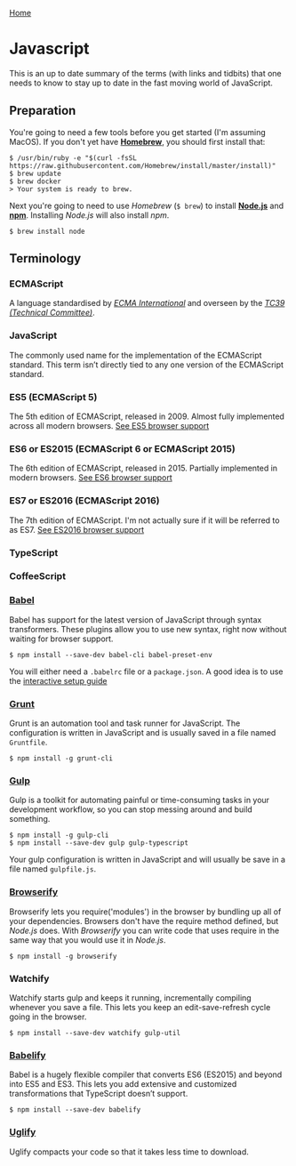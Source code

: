[Home](README.md)

# Javascript
This is an up to date summary of the terms (with links and tidbits) that one needs to know to stay up to date in the fast moving world of JavaScript.

## Preparation
You're going to need a few tools before you get started (I'm assuming MacOS). If you don't yet have **[Homebrew](https://brew.sh/)**, you should first install that:
```
$ /usr/bin/ruby -e "$(curl -fsSL https://raw.githubusercontent.com/Homebrew/install/master/install)"
$ brew update
$ brew docker
> Your system is ready to brew.
```
Next you're going to need to use _Homebrew_ (`$ brew`) to install **[Node.js](https://nodejs.org/en/)** and **[npm](https://www.npmjs.com/)**. Installing _Node.js_ will also install _npm_.
```
$ brew install node
```

## Terminology

### ECMAScript
A language standardised by _[ECMA International](https://www.ecma-international.org)_ and overseen by the _[TC39 (Technical Committee)](https://github.com/tc39)_.

### JavaScript
The commonly used name for the implementation of the ECMAScript standard. This term isn’t directly tied to any one version of the ECMAScript standard.

### ES5 (ECMAScript 5)
The 5th edition of ECMAScript, released in 2009. Almost fully implemented across all modern browsers.
[See ES5 browser support](http://kangax.github.io/compat-table/es5/)

### ES6 or ES2015 (ECMAScript 6 or ECMAScript 2015)
The 6th edition of ECMAScript, released in 2015. Partially implemented in modern browsers.
[See ES6 browser support](http://kangax.github.io/compat-table/es6/)

### ES7 or ES2016 (ECMAScript 2016)
The 7th edition of ECMAScript. I'm not actually sure if it will be referred to as ES7.
[See ES2016 browser support](http://kangax.github.io/compat-table/es2016plus/)

### TypeScript

### CoffeeScript

### [Babel](https://babeljs.io/)
Babel has support for the latest version of JavaScript through syntax transformers. These plugins allow you to use new syntax, right now without waiting for browser support.
```
$ npm install --save-dev babel-cli babel-preset-env
```
You will either need a `.babelrc` file or a `package.json`. A good idea is to use the [interactive setup guide](http://babeljs.io/docs/setup/)

### [Grunt](https://gruntjs.com/)
Grunt is an automation tool and task runner for JavaScript. The configuration is written in JavaScript and is usually saved in a file named `Gruntfile`.
```
$ npm install -g grunt-cli
```

### [Gulp](https://gulpjs.com/)
Gulp is a toolkit for automating painful or time-consuming tasks in your development workflow, so you can stop messing around and build something. 
```
$ npm install -g gulp-cli
$ npm install --save-dev gulp gulp-typescript
```
Your gulp configuration is written in JavaScript and will usually be save in a file named `gulpfile.js`.

### [Browserify](http://browserify.org/)
Browserify lets you require('modules') in the browser by bundling up all of your dependencies.
Browsers don't have the require method defined, but _Node.js_ does. With _Browserify_ you can write code that uses require in the same way that you would use it in _Node.js_.
```
$ npm install -g browserify
```

### Watchify
Watchify starts gulp and keeps it running, incrementally compiling whenever you save a file. This lets you keep an edit-save-refresh cycle going in the browser.
```
$ npm install --save-dev watchify gulp-util
```

### [Babelify](https://github.com/babel/babelify)
Babel is a hugely flexible compiler that converts ES6 (ES2015) and beyond into ES5 and ES3. This lets you add extensive and customized transformations that TypeScript doesn’t support.
```
$ npm install --save-dev babelify
```

### [Uglify](http://lisperator.net/uglifyjs/)
Uglify compacts your code so that it takes less time to download.
```
```

